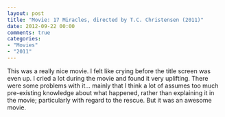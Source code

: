 ```yaml
---
layout: post
title: "Movie: 17 Miracles, directed by T.C. Christensen (2011)"
date: 2012-09-22 00:00
comments: true
categories:
- "Movies"
- "2011"
---
```


This was a really nice movie. I felt like crying before the title
screen was even up. I cried a lot during the movie and found it
very uplifting. There were some problems with it... mainly that I
think a lot of assumes too much pre-existing knowledge about what
happened, rather than explaining it in the movie; particularly
with regard to the rescue. But it was an awesome movie.

